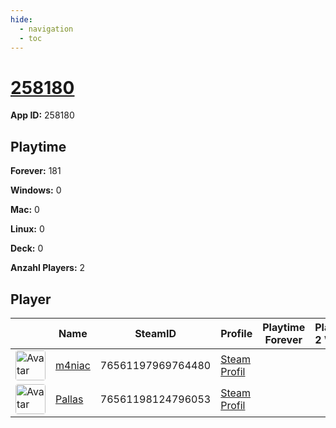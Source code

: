 ```yaml
---
hide:
  - navigation
  - toc
---
```

# <a href="https://steamdb.info/app/258180">258180</a>

**App ID:** 258180

## Playtime

**Forever:** 181

**Windows:** 0

**Mac:** 0

**Linux:** 0

**Deck:** 0

**Anzahl Players:** 2
## Player

<table id="charts-table" class="display" style="width:100%">
            <thead>
                <tr>
                    <th></th>
                    <th>Name</th>
                    <th>SteamID</th>
                    <th>Profile</th>
                    <th>Playtime Forever</th>
                    <th>Playtime 2 Weeks</th>
                </tr>
            </thead>
            <tbody>
        <tr>
<td><a href="https://steamcommunity.com/profiles/76561197969764480/" target="_blank"><img src="https://avatars.steamstatic.com/7d4a07b7909b83ce6e61db85a98ab4e315c3e6b2_full.jpg" alt="Avatar" style="width:48px;height:48px;border-radius:4px;"></a></td><td><a href="/player/76561197969764480">m4niac</a></td><td>76561197969764480</td><td><a href="https://steamcommunity.com/profiles/76561197969764480/" target="_blank">Steam Profil</a></td><td></td><td></td></tr>
<tr>
<td><a href="https://steamcommunity.com/profiles/76561198124796053/" target="_blank"><img src="https://avatars.steamstatic.com/4630dfff0852bfa9ba5d90058491e1b218af8dd6_full.jpg" alt="Avatar" style="width:48px;height:48px;border-radius:4px;"></a></td><td><a href="/player/76561198124796053">Pallas</a></td><td>76561198124796053</td><td><a href="https://steamcommunity.com/profiles/76561198124796053/" target="_blank">Steam Profil</a></td><td></td><td></td></tr>
</tbody>
</table>
